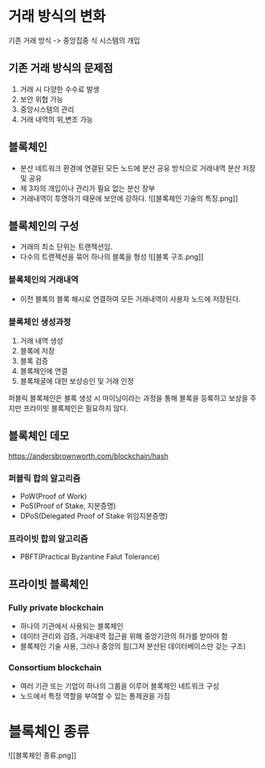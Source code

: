 # 거래 방식의 변화
기존 거래 방식 -> 중앙집중 식 시스템의 개입
## 기존 거래 방식의 문제점
1. 거래 시 다양한 수수료 발생
2.  보안 위협 가능
3. 중앙시스템의 관리
4. 거래 내역의 위,변조 가능

## 블록체인
- 분산 네트워크 환경에 연결된 모든 노드에 분산 공유 방식으로 거래내역 분산 저장 및 공유
- 제 3자의 개입이나 관리가 필요 없는 분산 장부
- 거래내역이 투명하기 때문에 보안에 강하다. 
![[블록체인 기술의 특징.png]]

## 블록체인의 구성
- 거래의 최소 단위는 트랜젝션임.
- 다수의 트랜젝션을 묶어 하나의 블록을 형성 
![[블록 구조.png]]
###  블록체인의 거래내역
- 이전 블록의 블록 해시로 연결하여 모든 거래내역이 사용자 노드에 저장된다.

### 블록체인 생성과정
1. 거래 내역 생성
2. 블록에 저장
3. 블록 검증
4. 블록체인에 연결
5. 블록채굴에 대한 보상승인 및 거래 인정


퍼블릭 블록체인은 블록 생성 시 마이닝이라는 과정을 통해 블록을 등록하고 보상을 주지만 프라이빗 블록체인은 필요하지 않다.

## 블록체인 데모
https://andersbrownworth.com/blockchain/hash


### 퍼블릭 합의 알고리즘
- PoW(Proof of Work)
- PoS(Proof of Stake, 지분증명)
- DPoS(Delegated Proof of Stake 위임지분증명)

### 프라이빗 합의 알고리즘
- PBFT(Practical Byzantine Falut Tolerance)

## 프라이빗 블록체인 
### Fully private blockchain
- 하나의 기관에서 사용되는 블록체인
-  데이터 관리와 검증, 거래내역 접근을 위해 중앙기관의 허가를 받아야 함
-  블록체인 기술 사용, 그러나 중앙의 힘(그저 분산된 데이터베이스만 갖는 구조)

### Consortium blockchain
- 여러 기관 또는 기업이 하나의 그룹을 이루어 블록체인 네트워크 구성
- 노드에서 특정 역할을 부여할 수 있는 통제권을 가짐

# 블록체인 종류
![[블록체인 종류.png]]